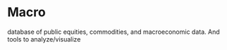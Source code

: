 # Macro
database of public equities, commodities, and macroeconomic data. And tools to analyze/visualize
